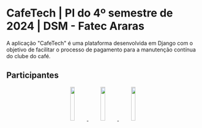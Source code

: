 # CafeTech | PI do 4º semestre de 2024 | DSM - Fatec Araras

A aplicação "CafeTech" é uma plataforma desenvolvida em Django com o objetivo de facilitar o processo de pagamento para a manutenção contínua do clube do café.

## Participantes

<p align="center">
  <a href="https://github.com/marquesluana">
    <img src="https://avatars.githubusercontent.com/marquesluana" width="15%">
  </a>
  <a href="https://github.com/Brubzie">
    <img src="https://avatars.githubusercontent.com/Brubzie" width="15%">
  </a>
  <a href="https://github.com/pabloEduardoBarbosaa">
    <img src="https://avatars.githubusercontent.com/pabloEduardoBarbosaa" width="15%">
  </a>
</p>
